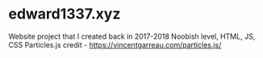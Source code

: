 # edward1337.xyz
Website project that I created back in 2017-2018
Noobish level, HTML, JS, CSS
Particles.js credit - https://vincentgarreau.com/particles.js/
